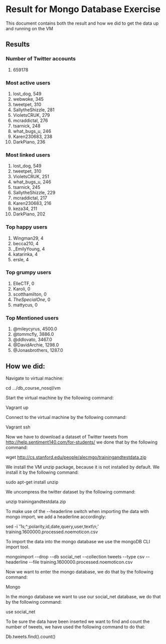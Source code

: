 # Result for Mongo Database Exercise

This document contains both the result and how we did to get the data up and running on the VM

## Results

### Number of Twitter accounts
1. 659178

### Most active users
1. lost_dog, 549
2. webwoke, 345
3. tweetpet, 310
4. SallytheShizzle, 281
5. VioletsCRUK, 279
6. mcraddictal, 276
7. tsarnick, 248
8. what_bugs_u, 246
9. Karen230683, 238
10. DarkPiano, 236

### Most linked users
1. lost_dog, 549
2. tweetpet, 310
3. VioletsCRUK, 251
4. what_bugs_u, 246
5. tsarnick, 245
6. SallytheShizzle, 229
7. mcraddictal, 217
8. Karen230683, 216
9. keza34, 211
10. DarkPiano, 202

### Top happy users
1. Wingman29, 4
2. becca210, 4
3. _EmilyYoung, 4
4. katarinka, 4
5. ersle, 4

### Top grumpy users
1. ElleCTF, 0
2. Karoli, 0
3. scotthamilton, 0
4. _TheSpecialOne_, 0
5. mattycus, 0

### Top Mentioned users
1. @mileycyrus, 4500.0
2. @tommcfly, 3886.0
3. @ddlovato, 3467.0
4. @DavidArchie, 1298.0
5. @Jonasbrothers, 1287.0

## How we did:

Navigate to virtual machine: 

cd …/db_course_nosql/vm

Start the virtual machine by the following command: 

Vagrant up

Connect to the virtual machine by the following command: 

Vagrant ssh

Now we have to download a dataset of Twitter tweets from http://help.sentiment140.com/for-students/ we done that by the following command: 

wget http://cs.stanford.edu/people/alecmgo/trainingandtestdata.zip

We install the VM unzip package, because it is not installed by default. We install it by the following command: 

sudo apt-get install unzip

We uncompress the twitter dataset by the following command:

unzip trainingandtestdata.zip

To make use of the --headerline switch when importing the data with mongo import, we add a headerline accordingly:

sed -i '1s;^;polarity,id,date,query,user,text\n;' training.1600000.processed.noemoticon.csv

To import the data into the mongo database we use the mongoDB CLI import tool. 

mongoimport --drop --db social_net --collection tweets --type csv --headerline --file training.1600000.processed.noemoticon.csv

Now we want to enter the mongo database, we do that by the following command: 

Mongo

In the mongo database we want to use our social_net database, we do that by the following command:

use social_net

To be sure the data have been inserted we want to find and count the number of tweets, we have used the following command to do that: 

Db.tweets.find().count()
